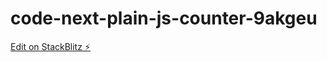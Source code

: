 # code-next-plain-js-counter-9akgeu

[Edit on StackBlitz ⚡️](https://stackblitz.com/edit/code-next-plain-js-counter-9akgeu)